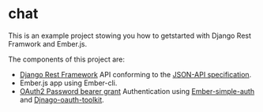 # chat

This is an example project stowing you how to getstarted with Django Rest Framwork and Ember.js.

The components of this project are:
 - [Django Rest Framework](http://www.django-rest-framework.org/) API conforming to the [JSON-API specification](http://jsonapi.org/).
 - Ember.js app using Ember-cli.
 - [OAuth2 Password bearer grant](https://tools.ietf.org/html/rfc6749#section-2.3.1) Authentication using [Ember-simple-auth](https://github.com/simplabs/ember-simple-auth) and [Djnago-oauth-toolkit](https://github.com/evonove/django-oauth-toolkit).

